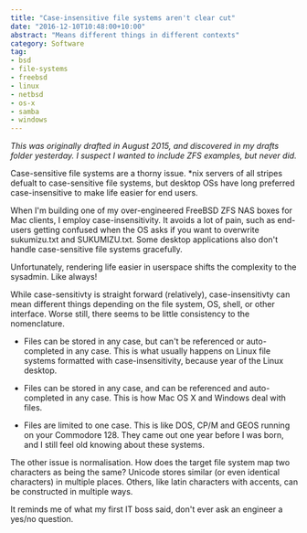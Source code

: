 ```yaml
---
title: "Case-insensitive file systems aren't clear cut"
date: "2016-12-10T10:48:00+10:00"
abstract: "Means different things in different contexts"
category: Software
tag:
- bsd
- file-systems
- freebsd
- linux
- netbsd
- os-x
- samba
- windows
---
```

<p style="font-style:italic">This was originally drafted in August 2015, and discovered in my drafts folder yesterday. I suspect I wanted to include ZFS examples, but never did.</p>

Case-sensitive file systems are a thorny issue. \*nix servers of all stripes defualt to case-sensitive file systems, but desktop OSs have long preferred case-insensitive to make life easier for end users.

When I'm building one of my over-engineered FreeBSD ZFS NAS boxes for Mac clients, I employ case-insensitivity. It avoids a lot of pain, such as end-users getting confused when the OS asks if you want to overwrite sukumizu.txt and SUKUMIZU.txt. Some desktop applications also don't handle case-sensitive file systems gracefully.

Unfortunately, rendering life easier in userspace shifts the complexity to the sysadmin. Like always!

While case-sensitivty is straight forward (relatively), case-insensitivty can mean different things depending on the file system, OS, shell, or other interface. Worse still, there seems to be little consistency to the nomenclature.

* Files can be stored in any case, but can't be referenced or auto-completed in any case. This is what usually happens on Linux file systems formatted with case-insensitivity, because year of the Linux desktop. 

* Files can be stored in any case, and can be referenced and auto-completed in any case. This is how Mac OS X and Windows deal with files.

* Files are limited to one case. This is like DOS, CP/M and GEOS running on your Commodore 128. They came out one year before I was born, and I still feel old knowing about these systems.

The other issue is normalisation. How does the target file system map two characters as being the same? Unicode stores similar (or even identical characters) in multiple places. Others, like latin characters with accents, can be constructed in multiple ways.

It reminds me of what my first IT boss said, don't ever ask an engineer a yes/no question.

